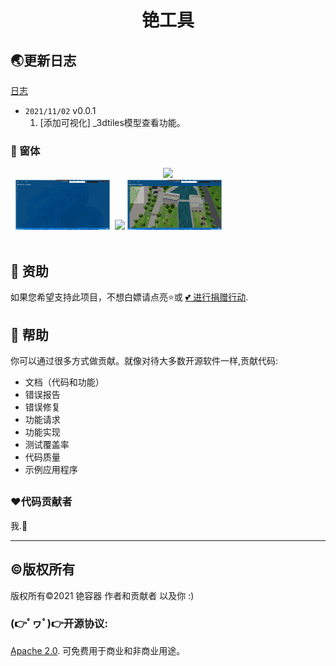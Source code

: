 <h1>
    <center>铯工具</center>
</h1>



## 🌏更新日志

[日志](CHANGELOG.md)

* `2021/11/02` v0.0.1
  1. [添加可视化] _3dtiles模型查看功能。



### :clap: 窗体

<p>
<center><a href="http://pics.orduster.top/2022/03/02/7ba6d7d087acc.png"><img src="http://pics.orduster.top/2022/03/02/7ba6d7d087acc.png" width="30%" /></a></center>&nbsp;
<a href="https://raw.githubusercontent.com/light-come/pics/main/OpticalForms/img/zhuchuangti.png"><img src="https://raw.githubusercontent.com/light-come/pics/main/OpticalForms/img/zhuchuangti.png" width="30%" /></a>&nbsp;
<a href=""><img src="https://images.prismic.io/cesium/2018-02-05-cover.jpg" width="30%" /></a>&nbsp;<a href="https://raw.githubusercontent.com/light-come/pics/main/OpticalForms/img/form3d.png"><img src="https://raw.githubusercontent.com/light-come/pics/main/OpticalForms/img/form3d.png" width="30%" /></a>&nbsp;
<br/>
<br/>
</p>





## 👏 资助

如果您希望支持此项目，不想白嫖请点亮⭐或 [💕 进行捐赠行动](https://afdian.net/@taoistcore).

## 👏 帮助

你可以通过很多方式做贡献。就像对待大多数开源软件一样,贡献代码:

* 文档（代码和功能）
* 错误报告
* 错误修复
* 功能请求
* 功能实现
* 测试覆盖率
* 代码质量
* 示例应用程序


## 

### ❤️代码贡献者

我.🤡

------



## ©版权所有

版权所有©2021 铯容器 作者和贡献者 以及你 :)

### (👉ﾟヮﾟ)👉开源协议: 
[Apache 2.0](http://www.apache.org/licenses/LICENSE-2.0.html). 可免费用于商业和非商业用途。

